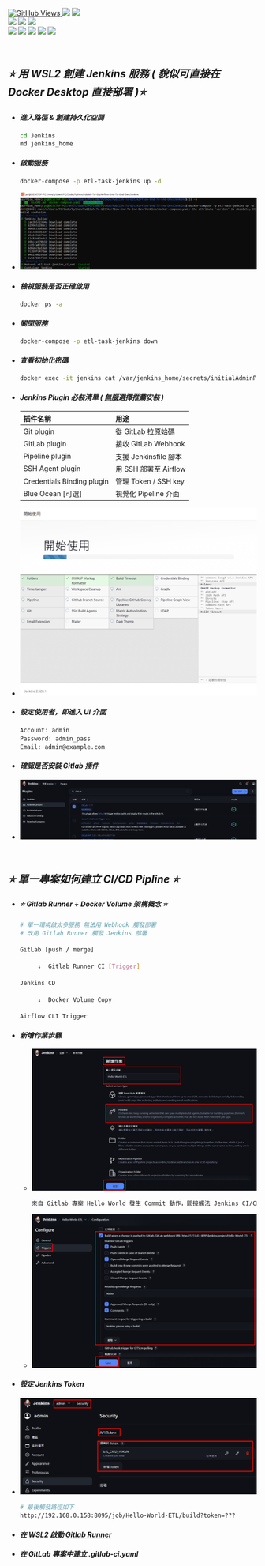 <a href='https://github.com/Junwu0615/Airflow-End-To-End-Dev'><img alt='GitHub Views' src='https://views.whatilearened.today/views/github/Junwu0615/Airflow-End-To-End-Dev.svg'>
[![](https://img.shields.io/badge/Operating_System-Windows_10-blue.svg?style=plastic)](https://www.microsoft.com/zh-tw/software-download/windows10) 
[![](https://img.shields.io/badge/Project-Apache_Airflow-blue.svg?style=plastic)](https://github.com/Junwu0615/Airflow-End-To-End-Dev) <br>
[![](https://img.shields.io/badge/Technology-Python-yellow.svg?style=plastic)](https://github.com/Junwu0615/Airflow-End-To-End-Dev)
[![](https://img.shields.io/badge/Technology-Airflow-yellow.svg?style=plastic)](https://github.com/Junwu0615/Airflow-End-To-End-Dev)
[![](https://img.shields.io/badge/Technology-Docker-yellow.svg?style=plastic)](https://github.com/Junwu0615/Airflow-End-To-End-Dev) <br>
[![](https://img.shields.io/badge/Technology-GitLab-yellow.svg?style=plastic)](https://github.com/Junwu0615/Airflow-End-To-End-Dev)
[![](https://img.shields.io/badge/Technology-Jenkins-yellow.svg?style=plastic)](https://github.com/Junwu0615/Airflow-End-To-End-Dev)
[![](https://img.shields.io/badge/Technology-Grafana-yellow.svg?style=plastic)](https://github.com/Junwu0615/Airflow-End-To-End-Dev)
[![](https://img.shields.io/badge/Technology-Loki-yellow.svg?style=plastic)](https://github.com/Junwu0615/Airflow-End-To-End-Dev)
[![](https://img.shields.io/badge/Technology-ELK-yellow.svg?style=plastic)](https://github.com/Junwu0615/Airflow-End-To-End-Dev) <br>

<br>

## *⭐ 用 WSL2 創建 Jenkins 服務 ( 貌似可直接在 Docker Desktop 直接部署 )⭐*
- #### *進入路徑 & 創建持久化空間*
  ```bash
  cd Jenkins
  md jenkins_home
  ```

- #### *啟動服務*
  ```bash
  docker-compose -p etl-task-jenkins up -d
  ```
- ![PNG](../sample/jenkins_0.PNG)

- #### *檢視服務是否正確啟用*
  ```bash
  docker ps -a
  ```

- #### *關閉服務*
  ```bash
  docker-compose -p etl-task-jenkins down
  ```
  
- #### *查看初始化密碼*
  ```bash
  docker exec -it jenkins cat /var/jenkins_home/secrets/initialAdminPassword
  ```

- #### *Jenkins Plugin 必裝清單 ( 無腦選擇推薦安裝 )*
  | 插件名稱 | 用途 |
  | :-- | :-- |
  | Git plugin | 從 GitLab 拉原始碼 |
  | GitLab plugin| 接收 GitLab Webhook |
  | Pipeline plugin | 支援 Jenkinsfile 腳本 |
  | SSH Agent plugin | 用 SSH 部署至 Airflow |
  | Credentials Binding plugin | 管理 Token / SSH key |
  | Blue Ocean [可選] | 視覺化 Pipeline 介面 |
- ![PNG](../sample/jenkins_1.PNG)

- #### *設定使用者，即進入 UI 介面*
  ```bash
  Account: admin
  Password: admin_pass
  Email: admin@example.com
  ```

- #### *確認是否安裝 Gitlab 插件*
- ![PNG](../sample/jenkins_2.PNG)

  
<br>

## *⭐ 單一專案如何建立 CI/CD Pipline ⭐*
- #### *⭐ Gitlab Runner + Docker Volume 架構概念 ⭐*
  ```Bash
  # 單一環境啟太多服務 無法用 Webhook 觸發部署
  # 改用 Gitlab Runner 觸發 Jenkins 部署
  
  GitLab [push / merge]
  
       ↓  Gitlab Runner CI [Trigger]
  
  Jenkins CD
  
       ↓  Docker Volume Copy
  
  Airflow CLI Trigger
  ``` 
  
- #### *新增作業步驟*
  - ![PNG](../sample/jenkins_11.jpg)
    ```Bash
    來自 Gitlab 專案 Hello World 發生 Commit 動作，間接觸法 Jenkins CI/CD 流程
    ``` 
  - ![PNG](../sample/jenkins_12.jpg)

- #### *設定 Jenkins Token*
- ![PNG](../sample/jenkins_17.jpg)
    ```Bash
    # 最後觸發路徑如下
    http://192.168.0.158:8095/job/Hello-World-ETL/build?token=???
    ``` 

- #### *在 WSL2 啟動 [Gitlab Runner](../GitLab-Runner/README.md)*

- #### *在 GitLab 專案中建立 .gitlab-ci.yaml*



[//]: # (- #### *申請 GitLab Access Tokens &#40; API &#41;*)
[//]: # (- ![PNG]&#40;../sample/jenkins_13.jpg&#41;)
[//]: # ()
[//]: # (- #### *建立 GitLab Webhook Token*)
[//]: # (- ![PNG]&#40;../sample/jenkins_14.jpg&#41;)
[//]: # (    ```Bash)
[//]: # (    # gitlab)
[//]: # (    # http://host.docker.internal:8090)
[//]: # (    ``` )
[//]: # (- ![PNG]&#40;../sample/jenkins_15.jpg&#41;)
[//]: # ()
[//]: # (- #### *在 GitLab 專案設定 Webhook*)
[//]: # (    ```Bash)
[//]: # (    http://192.168.0.158:8095/jenkins/job/Hello-World-ETL)
[//]: # (    http://host.docker.internal:8095/jenkins/job/Hello-World-ETL/)
[//]: # (    ``` )
[//]: # (- ![PNG]&#40;../sample/jenkins_16.jpg&#41;)